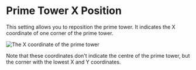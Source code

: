 Prime Tower X Position
====
This setting allows you to reposition the prime tower. It indicates the X coordinate of one corner of the prime tower.

![The X coordinate of the prime tower](../images/prime_tower.svg)

Note that these coordinates don't indicate the centre of the prime tower, but the corner with the lowest X and Y coordinates.